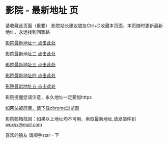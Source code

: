 # 影院 - 最新地址 页

请收藏此页面（重要）
影院站长建议狼友Ctrl+D收藏本页面，本页随时更新最新地址，永远找到回家路

[影院最新地址一 点击此处](https://5kqdt.top/) 

[影院最新地址二 点击此处](https://5gvmt.top/) 

[影院最新地址三 点击此处](https://5hhdp.top/) 

[影院最新地址四 点击此处](https://5gvmt.top/) 

[影院最新地址五 点击此处](https://5kqdt.top/) 

影院提醒您请注意，永久地址一定要加https

[如网站被屏蔽，请下载chrome浏览器](https://8xe23.com/chrome_93.0.4577.82.apk) 

影院邮箱找回：如果以上地址均不可用，索取最新地址,请发邮件到 woxsx@mail.com

喜欢的狼友 请顺手star一下
